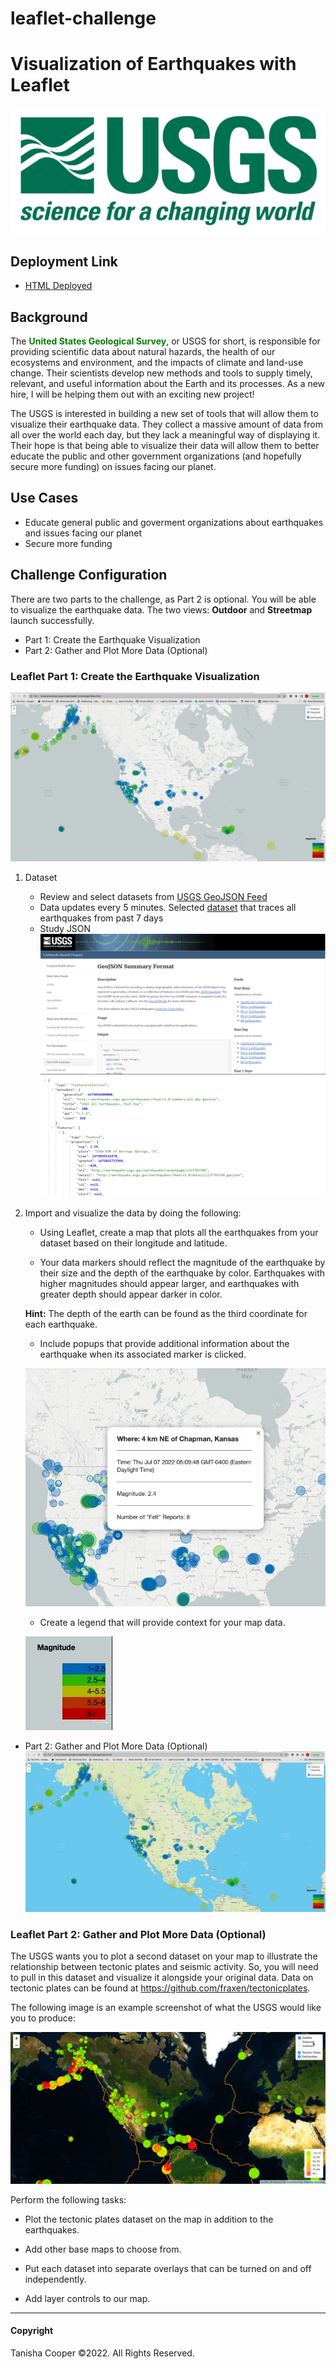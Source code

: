 # leaflet-challenge

# Visualization of Earthquakes with Leaflet
![USGS](./Images/1-Logo.png)

## Deployment Link
- [HTML Deployed](https://tanishacooper.github.io/leaflet-challenge/)

## Background
The <span style="color: green"> **United States Geological Survey**</span>, or USGS for short, is responsible for providing scientific data about natural hazards, the health of our ecosystems and environment, and the impacts of climate and land-use change. Their scientists develop new methods and tools to supply timely, relevant, and useful information about the Earth and its processes. As a new hire, I will be helping them out with an exciting new project!

The USGS is interested in building a new set of tools that will allow them to visualize their earthquake data. They collect a massive amount of data from all over the world each day, but they lack a meaningful way of displaying it. Their hope is that being able to visualize their data will allow them to better educate the public and other government organizations (and hopefully secure more funding) on issues facing our planet.

## Use Cases
- Educate general public and goverment organizations about earthquakes and issues facing our planet
- Secure more funding

## Challenge Configuration
There are two parts to the challenge, as Part 2 is optional. You will be able to visualize the earthquake data. The two views: **Outdoor** and **Streetmap** launch successfully.

- Part 1: Create the Earthquake Visualization
- Part 2: Gather and Plot More Data (Optional)

### Leaflet Part 1: Create the Earthquake Visualization

![Grayscale](./Images/grayscale.jpg "Grayscale View")

1. Dataset
    - Review and select datasets from [USGS GeoJSON Feed](https://earthquake.usgs.gov/earthquakes/feed/v1.0/geojson.php)
    - Data updates every 5 minutes. Selected [dataset](https://earthquake.usgs.gov/earthquakes/feed/v1.0/summary/all_week.geojson) that traces all earthquakes from past 7 days 
    - Study JSON
    ![USGS Site](./Images/3-Data.png)
    ![JSON Data](./Images/4-JSON.png)

2. Import and visualize the data by doing the following:

    - Using Leaflet, create a map that plots all the earthquakes from your dataset based on their longitude and latitude.

    - Your data markers should reflect the magnitude of the earthquake by their size and the depth of the earthquake by color. Earthquakes with higher magnitudes should appear larger, and earthquakes with greater depth should appear darker in color.

    **Hint:** The depth of the earth can be found as the third coordinate for each earthquake.

    - Include popups that provide additional information about the earthquake when its associated marker is clicked.

    ![bindPopup](./Images/bindPopup.jpg)

    - Create a legend that will provide context for your map data.

    ![legend](./Images/legend.jpg)

- Part 2: Gather and Plot More Data (Optional)
![Outdoors](./Images/outdoors.jpg)


### Leaflet Part 2: Gather and Plot More Data (Optional)

The USGS wants you to plot a second dataset on your map to illustrate the relationship between tectonic plates and seismic activity. So, you will need to pull in this dataset and visualize it alongside your original data. Data on tectonic plates can be found at <https://github.com/fraxen/tectonicplates>.

The following image is an example screenshot of what the USGS would like you to produce:

![5-Advanced](Images/5-Advanced.png)

Perform the following tasks: 

* Plot the tectonic plates dataset on the map in addition to the earthquakes.

* Add other base maps to choose from.

* Put each dataset into separate overlays that can be turned on and off independently.

* Add layer controls to our map.

---
#### Copyright
Tanisha Cooper ©2022. All Rights Reserved.
